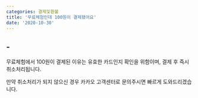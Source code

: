 ```yaml
---
categories: 결제및환불
title: '무료체험인데 100원이 결제됐어요'
date: '2020-10-30'
---
```


## -

무료체험에서 100원이 결제된 이유는 유효한 카드인지 확인을 위함이며, 결제 후 즉시 취소처리됩니다.

만약 취소처리가 되지 않으신 경우 카카오 고객센터로 문의주시면 빠르게 도와드리겠습니다.